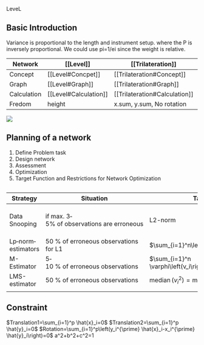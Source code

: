 LeveL


## Basic Introduction
Variance is proportional to the length and instrument setup. where the P is inversely proportional. We could use pi=1/ei since the weight is relative.



| Network     | [[Level]]             | [[Trilateration]]             | [[Triangulation]]             |
| ----------- | --------------------- | ----------------------------- | ----------------------------- |
| Concept     | [[Level#Concpet]]     | [[Trilateration#Concept]]     | [[Triangulation#Concept]]     |
| Graph       | [[Level#Graph]]       | [[Trilateration#Graph]]       | [[Triangulation#Graph]]       |
| Calculation | [[Level#Calculation]] | [[Trilateration#Calculation]] | [[Triangulation#Calculation]] |
| Fredom     | height                | x.sum, y.sum, No rotation     | x.sum, y.sum, No rotation     |


![](https://i.imgur.com/H7XHhSb.png)


 
## Planning of a network

1. Define Problem task
2. Design network
3. Assessment
4. Optimization
5. Target Function and Restrictions for Network Optimization



##

| Strategy           |  Situation                                          | Target                                            | Consideration                                |
| ------------------ | ------------------------------------------ | ------------------------------------------------- | -------------------------------------------- |
| Data Snooping      | if max. 3‐5% of observations are erroneous | L2-norm                                           | Depends on distribution of redundancy unmber |
| Lp‐norm‐estimators | 50 % of erroneous observations for L1                         | $\sum_{i=1}^n\left\|v_i\right\|^p=\min$           |                                              |
| M-Estimator        | 5‐10 % of erroneous observations                         | $\sum_{i=1}^n \varphi\left(v_i\right)=\min$       |                                              |
| LMS-estimator      | 50 % of erroneous observations                        | $\operatorname{median}\left(v_i{ }^2\right)=\min$ |                                              |
|                    |                                            |                                                   |                                              |



## Constraint
$Translation1=\sum_{i=1}^p \hat{x}_i=0$
$Translation2=\sum_{i=1}^p \hat{y}_i=0$
$Rotation=\sum_{i=1}^p\left(y_i^{\prime} \hat{x}_i-x_i^{\prime} \hat{y}_i\right)=0$
a^2+b^2+c^2=1